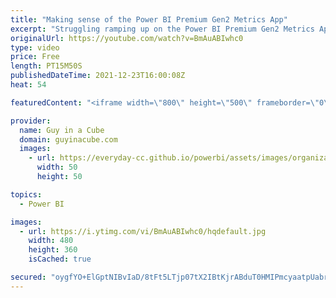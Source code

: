 ```yaml
---
title: "Making sense of the Power BI Premium Gen2 Metrics App"
excerpt: "Struggling ramping up on the Power BI Premium Gen2 Metrics App? Adam walks through the app to help you install it and navigate to get the most value. Some great stuff in the latest update!  Install the Gen2 metrics app https://docs.microsoft.com/en-us/power-bi/admin/service-premium-install-gen2-app"
originalUrl: https://youtube.com/watch?v=BmAuABIwhc0
type: video
price: Free
length: PT15M50S
publishedDateTime: 2021-12-23T16:00:08Z
heat: 54

featuredContent: "<iframe width=\"800\" height=\"500\" frameborder=\"0\" src=\"https://www.youtube.com/embed/BmAuABIwhc0\" allow=\"accelerometer; autoplay; encrypted-media; gyroscope; picture-in-picture\" allowfullscreen></iframe>"

provider:
  name: Guy in a Cube
  domain: guyinacube.com
  images:
    - url: https://everyday-cc.github.io/powerbi/assets/images/organizations/guyinacube.com-50x50.jpg
      width: 50
      height: 50

topics:
  - Power BI

images:
  - url: https://i.ytimg.com/vi/BmAuABIwhc0/hqdefault.jpg
    width: 480
    height: 360
    isCached: true

secured: "oygfYO+ElGptNIBvIaD/8tFt5LTjp07tX2IBtKjrABduT0HMIPmcyaatpUabr4lc9KtCLDkUXX2vOO5T02/83xh7CPZgv4uB4/r1w4XXBqvRk51oj/IKbcpMh88azd3fW7syXhpqWUI6NQDVPvCXTViSwCWwE/86Ac/iAPn6j9rFelN7SoFrtteq6jZaahaiLmiQrzHM9WDT7l5qbE+KK+76xw/7MR4GDhKm8BykVu5RAqIMDaNO7xylF6u2N1itX0uo7VF60hovimT9UDvo++P1ssbgkaqiFS1sG+oQjpUp86epzI1cbU0DfIyvzOgwjJnAxpRSPcI5PLujoZsASMB9yffGLftvsngbiY+ydym75KK4OhmasgtMf/ZJTH+aGcDKjW5WFJCUAz09qIrN+CdUDfSBV4k1kHWW3IokkIc=;f1lAHOMiYvRSxBy7smjNLg=="
---
```


